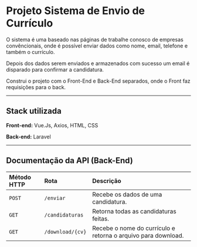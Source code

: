 
# Projeto Sistema de Envio de Currículo

O sistema é uma baseado nas páginas de trabalhe conosco de empresas convêncionais, onde é possível enviar dados como nome, email, telefone e também o currículo. 

Depois dos dados serem enviados e armazenados com sucesso um email é disparado para confirmar a candidatura.

Construi o projeto com o Front-End e Back-End separados, onde o Front faz requisições para o back.

<hr>

## Stack utilizada

**Front-end:** Vue.Js, Axios, HTML, CSS

**Back-end:** Laravel

<hr>

## Documentação da API (Back-End)


| Método HTTP   |Rota| Descrição                           |
| :---------- | :--------- | :---------------------------------- |
| `POST` | `/enviar` | Recebe os dados de uma candidatura. |
| `GET` | `/candidaturas` | Retorna todas as candidaturas feitas. |
| `GET` | `/download/{cv}` | Recebe o nome do currículo e retorna o arquivo para download. |



